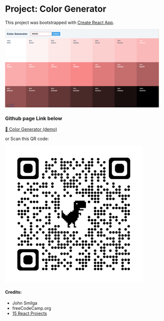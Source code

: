 # Project: Color Generator

This project was bootstrapped with [Create React App](https://github.com/facebook/create-react-app).

![1688760670219](image/README/1688760670219.png)

### Github page Link below

[🎨 Color Generator (demo)](https://jovyflagg.github.io/color-generator/)

or Scan this QR code:

![Alt text](image.png)

#### Credits:

* John Smilga
* freeCodeCamp.org
* [15 React Projects](https://www.youtube.com/watch?v=a_7Z7C_JCyo&t=614s)
